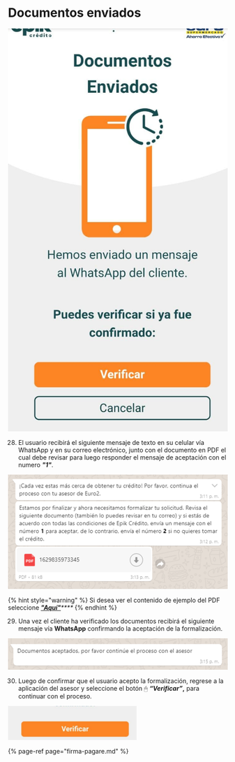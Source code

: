 # Documentos enviados

![](../../.gitbook/assets/whatsapp-image-2021-08-25-at-12.14.11-pm-5-.jpeg)

28. El usuario recibirá el siguiente mensaje de texto en su celular vía WhatsApp y en su correo electrónico, junto con el documento en PDF el cual debe revisar para luego responder el mensaje de aceptación con el numero _**"1"**_. 

![](../../.gitbook/assets/mensaje-2-whats-formalizacion.png)

{% hint style="warning" %}
Si desea ver el contenido de ejemplo del PDF seleccione [_**"Aquí"**_](documento-formalizacion-ejemplo-pdf.md)_\*\*\*\*_
{% endhint %}



29.	Una vez el cliente ha verificado los documentos recibirá el siguiente mensaje vía **WhatsApp** confirmando la aceptación de la formalización.

![](../../.gitbook/assets/mensaje-2-whats-formalizacion-2.png)

30. Luego de confirmar que el usuario acepto la formalización, regrese a la aplicación del asesor y seleccione el botón 🖱 _**“Verificar”**_**,** para continuar con el proceso.

![](../../.gitbook/assets/image%20%281%29.png)

{% page-ref page="firma-pagare.md" %}

